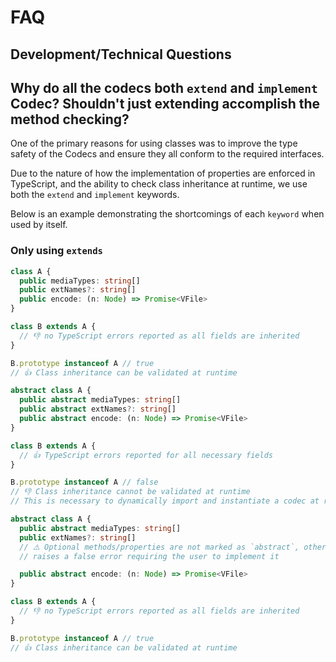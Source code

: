 # FAQ

## Development/Technical Questions

## Why do all the codecs both `extend` and `implement` Codec? Shouldn't just extending accomplish the method checking?

One of the primary reasons for using classes was to improve the type safety of
the Codecs and ensure they all conform to the required interfaces.

Due to the nature of how the implementation of properties are enforced in TypeScript,
and the ability to check class inheritance at runtime, we use both the `extend` and `implement` keywords.

Below is an example demonstrating the shortcomings of each `keyword` when used by itself.

### Only using `extends`

```ts
class A {
  public mediaTypes: string[]
  public extNames?: string[]
  public encode: (n: Node) => Promise<VFile>
}

class B extends A {
  // 👎 no TypeScript errors reported as all fields are inherited
}

B.prototype instanceof A // true
// 👍 Class inheritance can be validated at runtime
```

```ts
abstract class A {
  public abstract mediaTypes: string[]
  public abstract extNames?: string[]
  public abstract encode: (n: Node) => Promise<VFile>
}

class B extends A {
  // 👍 TypeScript errors reported for all necessary fields
}

B.prototype instanceof A // false
// 👎 Class inheritance cannot be validated at runtime
// This is necessary to dynamically import and instantiate a codec at runtime
```

```ts
abstract class A {
  public abstract mediaTypes: string[]
  public extNames?: string[]
  // ⚠️ Optional methods/properties are not marked as `abstract`, otherwise TypeScript
  // raises a false error requiring the user to implement it

  public abstract encode: (n: Node) => Promise<VFile>
}

class B extends A {
  // 👎 no TypeScript errors reported as all fields are inherited
}

B.prototype instanceof A // true
// 👍 Class inheritance can be validated at runtime
```
